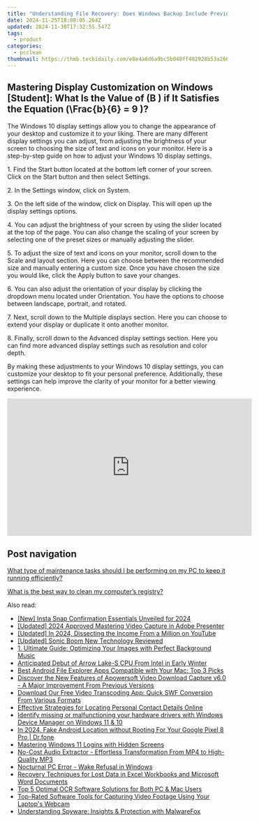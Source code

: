 ```yaml
---
title: "Understanding File Recovery: Does Windows Backup Include Previously Removed Documents?"
date: 2024-11-25T18:08:05.264Z
updated: 2024-11-30T17:32:55.547Z
tags:
  - product
categories:
  - pcclean
thumbnail: https://thmb.techidaily.com/e8e4a6d6a9bc5b040ff402928b53a2666775b46cc9d58e885cce92052d4219a2.jpg
---
```


## Mastering Display Customization on Windows [Student]: What Is the Value of \(B \) if It Satisfies the Equation \(\Frac{b}{6} = 9 \)?

The Windows 10 display settings allow you to change the appearance of your desktop and customize it to your liking. There are many different display settings you can adjust, from adjusting the brightness of your screen to choosing the size of text and icons on your monitor. Here is a step-by-step guide on how to adjust your Windows 10 display settings. 

1\. Find the Start button located at the bottom left corner of your screen. Click on the Start button and then select Settings.

2\. In the Settings window, click on System.

3\. On the left side of the window, click on Display. This will open up the display settings options. 

4\. You can adjust the brightness of your screen by using the slider located at the top of the page. You can also change the scaling of your screen by selecting one of the preset sizes or manually adjusting the slider.

5\. To adjust the size of text and icons on your monitor, scroll down to the Scale and layout section. Here you can choose between the recommended size and manually entering a custom size. Once you have chosen the size you would like, click the Apply button to save your changes.

6\. You can also adjust the orientation of your display by clicking the dropdown menu located under Orientation. You have the options to choose between landscape, portrait, and rotated.

7\. Next, scroll down to the Multiple displays section. Here you can choose to extend your display or duplicate it onto another monitor.

8\. Finally, scroll down to the Advanced display settings section. Here you can find more advanced display settings such as resolution and color depth. 

By making these adjustments to your Windows 10 display settings, you can customize your desktop to fit your personal preference. Additionally, these settings can help improve the clarity of your monitor for a better viewing experience.

<!-- affiliate ads begin -->
<iframe width="560" height="315" src="https://www.youtube.com/embed/aIx71tPaWKg?si=lG5OiUe-M6eBJf5b" title="YouTube video player" frameborder="0" allow="accelerometer; autoplay; clipboard-write; encrypted-media; gyroscope; picture-in-picture; web-share" referrerpolicy="strict-origin-when-cross-origin" allowfullscreen></iframe>
<!-- affiliate ads end -->

## Post navigation

[What type of maintenance tasks should I be performing on my PC to keep it running efficiently?](https://tools.techidaily.com/pcclean/products/)

[What is the best way to clean my computer’s registry?](https://tools.techidaily.com/pcclean/products/)

<ins class="adsbygoogle"
     style="display:block"
     data-ad-format="autorelaxed"
     data-ad-client="ca-pub-7571918770474297"
     data-ad-slot="1223367746"></ins>

<ins class="adsbygoogle"
     style="display:block"
     data-ad-client="ca-pub-7571918770474297"
     data-ad-slot="8358498916"
     data-ad-format="auto"
     data-full-width-responsive="true"></ins>

<span class="atpl-alsoreadstyle">Also read:</span>
<div><ul>
<li><a href="https://instagram-video-files.techidaily.com/new-insta-snap-confirmation-essentials-unveiled-for-2024/"><u>[New] Insta Snap Confirmation Essentials Unveiled for 2024</u></a></li>
<li><a href="https://on-screen-recording.techidaily.com/updated-2024-approved-mastering-video-capture-in-adobe-presenter/"><u>[Updated] 2024 Approved Mastering Video Capture in Adobe Presenter</u></a></li>
<li><a href="https://facebook-video-footage.techidaily.com/updated-in-2024-dissecting-the-income-from-a-million-on-youtube/"><u>[Updated] In 2024, Dissecting the Income From a Million on YouTube</u></a></li>
<li><a href="https://screen-sharing-recording.techidaily.com/updated-sonic-boom-new-technology-reviewed/"><u>[Updated] Sonic Boom New Technology Reviewed</u></a></li>
<li><a href="https://discover-fantastic.techidaily.com/1-ultimate-guide-optimizing-your-images-with-perfect-background-music/"><u>1. Ultimate Guide: Optimizing Your Images with Perfect Background Music</u></a></li>
<li><a href="https://hardware-help.techidaily.com/anticipated-debut-of-arrow-lake-s-cpu-from-intel-in-early-winter/"><u>Anticipated Debut of Arrow Lake-S CPU From Intel in Early Winter</u></a></li>
<li><a href="https://discover-fantastic.techidaily.com/best-android-file-explorer-apps-compatible-with-your-mac-top-3-picks/"><u>Best Android File Explorer Apps Compatible with Your Mac: Top 3 Picks</u></a></li>
<li><a href="https://discover-fantastic.techidaily.com/discover-the-new-features-of-apowersoft-video-download-capture-v60-a-major-improvement-from-previous-versions/"><u>Discover the New Features of Apowersoft Video Download Capture v6.0 - A Major Improvement From Previous Versions</u></a></li>
<li><a href="https://discover-fantastic.techidaily.com/download-our-free-video-transcoding-app-quick-swf-conversion-from-various-formats/"><u>Download Our Free Video Transcoding App: Quick SWF Conversion From Various Formats</u></a></li>
<li><a href="https://tech-recovery.techidaily.com/effective-strategies-for-locating-personal-contact-details-online/"><u>Effective Strategies for Locating Personal Contact Details Online</u></a></li>
<li><a href="https://review-topics.techidaily.com/identify-missing-or-malfunctioning-your-hardware-drivers-with-windows-device-manager-on-windows-11-and-10-by-drivereasy-guide/"><u>Identify missing or malfunctioning your hardware drivers with Windows Device Manager on Windows 11 & 10</u></a></li>
<li><a href="https://android-location.techidaily.com/in-2024-fake-android-location-without-rooting-for-your-google-pixel-8-pro-drfone-by-drfone-virtual/"><u>In 2024, Fake Android Location without Rooting For Your Google Pixel 8 Pro | Dr.fone</u></a></li>
<li><a href="https://win11.techidaily.com/mastering-windows-11-logins-with-hidden-screens/"><u>Mastering Windows 11 Logins with Hidden Screens</u></a></li>
<li><a href="https://discover-fantastic.techidaily.com/no-cost-audio-extractor-effortless-transformation-from-mp4-to-high-quality-mp3/"><u>No-Cost Audio Extractor - Effortless Transformation From MP4 to High-Quality MP3</u></a></li>
<li><a href="https://win-howtos.techidaily.com/nocturnal-pc-error-wake-refusal-in-windows/"><u>Nocturnal PC Error - Wake Refusal in Windows</u></a></li>
<li><a href="https://discover-fantastic.techidaily.com/recovery-techniques-for-lost-data-in-excel-workbooks-and-microsoft-word-documents/"><u>Recovery Techniques for Lost Data in Excel Workbooks and Microsoft Word Documents</u></a></li>
<li><a href="https://discover-fantastic.techidaily.com/top-5-optimal-ocr-software-solutions-for-both-pc-and-mac-users/"><u>Top 5 Optimal OCR Software Solutions for Both PC & Mac Users</u></a></li>
<li><a href="https://discover-fantastic.techidaily.com/top-rated-software-tools-for-capturing-video-footage-using-your-laptops-webcam/"><u>Top-Rated Software Tools for Capturing Video Footage Using Your Laptop's Webcam</u></a></li>
<li><a href="https://discover-fantastic.techidaily.com/understanding-spyware-insights-and-protection-with-malwarefox/"><u>Understanding Spyware: Insights & Protection with MalwareFox</u></a></li>
</ul></div>

